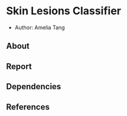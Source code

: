 # Skin Lesions Classifier
-   Author: Amelia Tang 

## About
## Report
## Dependencies 
## References 
